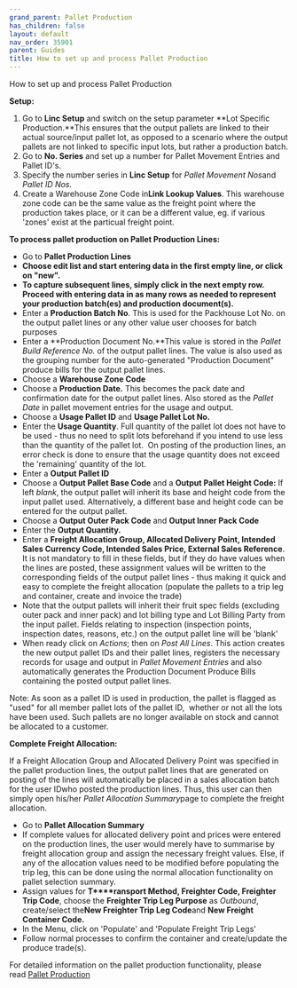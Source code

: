 ```yaml
---
grand_parent: Pallet Production
has_children: false
layout: default
nav_order: 35901
parent: Guides
title: How to set up and process Pallet Production
---
```


How to set up and process Pallet Production

**Setup:**

1. Go to **Linc Setup** and switch on the setup parameter **Lot Specific Production.**This ensures that the output pallets are linked to their actual source/input pallet lot, as opposed to a scenario where the output pallets are not linked to specific input lots, but rather a production batch.
2. Go to **No. Series** and set up a number for Pallet Movement Entries and Pallet ID's.
3. Specify the number series in **Linc Setup** for *Pallet Movement Nos*and *Pallet ID Nos.*
4. Create a Warehouse Zone Code in**Link Lookup Values**. This warehouse zone code can be the same value as the freight point where the production takes place, or it can be a different value, eg. if various 'zones' exist at the particual freight point.

**To process pallet production on Pallet Production Lines:**

* Go to **Pallet Production Lines**
* **Choose edit list and start entering data in the first empty line, or click on "new".**
* **To capture subsequent lines, simply click in the next empty row. Proceed with entering data in as many rows as needed to represent your production batch(es) and production document(s).**
* Enter a **Production Batch No**. This is used for the Packhouse Lot No. on the output pallet lines or any other value user chooses for batch purposes
* Enter a **Production Document No.**This value is stored in the *Pallet Build Reference No.* of the output pallet lines. The value is also used as the grouping number for the auto-generated "Production Document" produce bills for the output pallet lines.
* Choose a **Warehouse Zone Code**
* Choose a **Production Date.** This becomes the pack date and confirmation date for the output pallet lines. Also stored as the *Pallet Date* in pallet movement entries for the usage and output.
* Choose a **Usage Pallet ID** and **Usage Pallet Lot No.**
* Enter the **Usage Quantity**. Full quantity of the pallet lot does not have to be used - thus no need to split lots beforehand if you intend to use less than the quantity of the pallet lot.  On posting of the production lines, an error check is done to ensure that the usage quantity does not exceed the 'remaining' quantity of the lot.
* Enter a **Output Pallet ID**
* Choose a **Output Pallet Base Code** and a **Output Pallet Height Code:** If left *blank*, the output pallet will inherit its base and height code from the input pallet used. Alternatively, a different base and height code can be entered for the output pallet.
* Choose a **Output Outer Pack Code** and **Output Inner Pack Code**
* Enter the **Output Quantity.**
* Enter a **Freight Allocation Group, Allocated Delivery Point, Intended Sales Currency Code, Intended Sales Price, External Sales Reference**. It is not mandatory to fill in these fields, but if they do have values when the lines are posted, these assignment values will be written to the corresponding fields of the output pallet lines - thus making it quick and easy to complete the freight allocation (populate the pallets to a trip leg and container, create and invoice the trade)
* Note that the output pallets will inherit their fruit spec fields (excluding outer pack and inner pack) and lot billing type and Lot Billing Party from the input pallet. Fields relating to inspection (inspection points, inspection dates, reasons, etc.) on the output pallet line will be 'blank'
* When ready click on *Actions*; then on *Post All Lines*. This action creates the new output pallet IDs and their pallet lines, registers the necessary records for usage and output in *Pallet Movement Entries* and also automatically generates the Production Document Produce Bills containing the posted output pallet lines.

  


Note: As soon as a pallet ID is used in production, the pallet is flagged as "used" for all member pallet lots of the pallet ID,  whether or not all the lots have been used. Such pallets are no longer available on stock and cannot be allocated to a customer.

  


**Complete Freight Allocation:**




If a Freight Allocation Group and Allocated Delivery Point was specified in the pallet production lines, the output pallet lines that are generated on posting of the lines will automatically be placed in a sales allocation batch for the user IDwho posted the production lines. Thus, this user can then simply open his/her *Pallet Allocation Summary*page to complete the freight allocation.


* Go to **Pallet Allocation Summary**
* If complete values for allocated delivery point and prices were entered on the production lines, the user would merely have to summarise by freight allocation group and assign the necessary freight values. Else, if any of the allocation values need to be modified before populating the trip leg, this can be done using the normal allocation functionality on pallet selection summary.
* Assign values for **T****ransport Method, Freighter Code, Freighter Trip Code**, choose the **Freighter Trip Leg Purpose** as *Outbound*, create/select the**New Freighter Trip Leg Code**and **New Freight Container Code.**
* In the Menu, click on 'Populate' and 'Populate Freight Trip Legs'
* Follow normal processes to confirm the container and create/update the produce trade(s).




For detailed information on the pallet production functionality, please read [Pallet Production](https://linc.freshdesk.com/en/support/solutions/articles/8000099884)